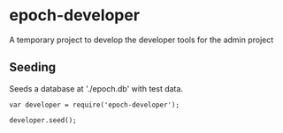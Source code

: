 epoch-developer
===============

A temporary project to develop the developer tools for the admin project

Seeding
-------

Seeds a database at './epoch.db' with test data.

~~~~
var developer = require('epoch-developer');

developer.seed();
~~~~
